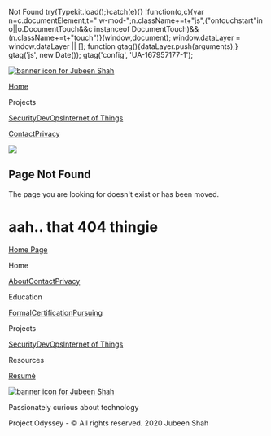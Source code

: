  Not Found        try{Typekit.load();}catch(e){} !function(o,c){var n=c.documentElement,t=" w-mod-";n.className+=t+"js",("ontouchstart"in o||o.DocumentTouch&&c instanceof DocumentTouch)&&(n.className+=t+"touch")}(window,document);    window.dataLayer = window.dataLayer || \[\]; function gtag(){dataLayer.push(arguments);} gtag('js', new Date()); gtag('config', 'UA-167957177-1');

[![banner icon for Jubeen Shah](https://project-odyssey.s3.us-east-2.amazonaws.com/d130db536435d20d7579fafb511ca245.svg)](index.html)

[Home](index.html)

Projects

[Security](projects/security.html)[DevOps](projects/devops.html)[Internet of Things](projects/iot.html)

[Contact](mailto:jnshah2@ncsu.edu)[Privacy](privacy.html)

![](https://d3e54v103j8qbb.cloudfront.net/static/page-not-found.211a85e40c.svg)

Page Not Found
--------------

The page you are looking for doesn't exist or has been moved.

aah.. that 404 thingie
======================

[Home Page](index.html)

Home

[About](index.html)[Contact](mailto:jnshah2@ncsu.edu)[Privacy](privacy.html)

Education

[Formal](education/formal.html)[Certification](education/certifications.html)[Pursuing](education/pursuing.html)

Projects

[Security](projects/security.html)[DevOps](projects/devops.html)[Internet of Things](projects/iot.html)

Resources

[Resumé](https://project-odyssey.s3.us-east-2.amazonaws.com/Odyssey-Resources/Resume/JubeenShah-Resume.pdf)

[![banner icon for Jubeen Shah](https://project-odyssey.s3.us-east-2.amazonaws.com/d130db536435d20d7579fafb511ca245.svg)](index.html)

Passionately curious about technology

Project Odyssey - © All rights reserved. 2020 Jubeen Shah
